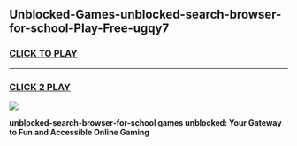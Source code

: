 
## Unblocked-Games-unblocked-search-browser-for-school-Play-Free-ugqy7
<h3>
<a href="https://premium76.site?title=unblocked-search-browser-for-school&ref=12A">CLICK TO PLAY</a></h3>
<hr>

<h3>
<a href="https://premium76.site?title=unblocked-search-browser-for-school&ref=12A">CLICK 2 PLAY</a>
  
</h3>

<a href="https://premium76.site?title=unblocked-search-browser-for-school&ref=12A"><img src="https://clearcache.store/games.png"></a>


**unblocked-search-browser-for-school games unblocked: Your Gateway to Fun and Accessible Online Gaming**
